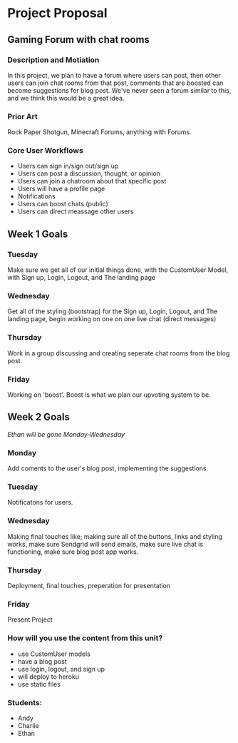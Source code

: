 # Project Proposal
## Gaming Forum with chat rooms

### Description and Motiation
In this project, we plan to have a forum where users can post, then other users can join chat rooms 
from that post, comments that are boosted can become suggestions for blog post. We've never seen a forum similar to this, and we think this would be a great idea.

### Prior Art
Rock Paper Shotgun, Minecraft Forums, anything with Forums.

### Core User Workflows
- Users can sign in/sign out/sign up
- Users can post a discussion, thought, or opinion
- Users can join a chatroom about that specific post
- Users will have a profile page
- Notifications
- Users can boost chats (public)
- Users can direct meassage other users

## Week 1 Goals
### Tuesday
Make sure we get all of our initial things done, with the CustomUser Model, with Sign up, Login, Logout, and The landing page

### Wednesday
Get all of the styling (bootstrap) for the Sign up, Login, Logout, and The landing page, begin working on one on one live chat (direct messages)

### Thursday
Work in a group discussing and creating seperate chat rooms from the blog post.

### Friday
Working on 'boost'. Boost is what we plan our upvoting system to be.

## Week 2 Goals

*Ethan will be gone Monday-Wednesday*
 
### Monday
Add coments to the user's blog post, implementing the suggestions.

### Tuesday
Notificatons for users.

### Wednesday 
Making final touches like; making sure all of the buttons, links and styling works, make sure Sendgrid will send emails, make sure live chat is functioning, make sure blog post app works.

### Thursday 
Deployment, final touches, preperation for presentation
### Friday
Present Project

### How will you use the content from this unit?
- use CustomUser models
- have a blog post 
- use login, logout, and sign up
- will deploy to heroku
- use static files

### Students:
- Andy
- Charlie
- Ethan
